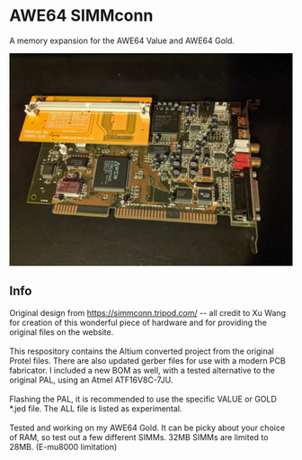 # AWE64 SIMMconn
A memory expansion for the AWE64 Value and AWE64 Gold.

![pic](pic.jpg)

## Info
Original design from https://simmconn.tripod.com/ -- all credit to Xu Wang for creation of this wonderful piece of hardware and for providing the original files on the website.
\
\
This respository contains the Altium converted project from the original Protel files. There are also updated gerber files for use with a modern PCB fabricator. I included a new BOM as well, with a tested alternative to the original PAL, using an Atmel ATF16V8C-7JU. 
\
\
Flashing the PAL, it is recommended to use the specific VALUE or GOLD *.jed file. The ALL file is listed as experimental.
\
\
Tested and working on my AWE64 Gold. It can be picky about your choice of RAM, so test out a few different SIMMs. 32MB SIMMs are limited to 28MB. (E-mu8000 limitation)
